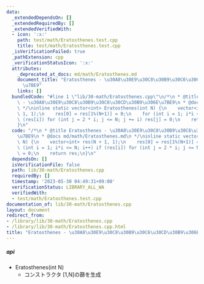 ```yaml
---
data:
  _extendedDependsOn: []
  _extendedRequiredBy: []
  _extendedVerifiedWith:
  - icon: ':x:'
    path: test/math/Eratosthenes.test.cpp
    title: test/math/Eratosthenes.test.cpp
  _isVerificationFailed: true
  _pathExtension: cpp
  _verificationStatusIcon: ':x:'
  attributes:
    _deprecated_at_docs: md/math/Eratosthenes.md
    document_title: "Eratosthenes - \u30A8\u30E9\u30C8\u30B9\u30C6\u30CD\u30B9\u306E\
      \u7BE9"
    links: []
  bundledCode: "#line 1 \"lib/30-math/Eratosthenes.cpp\"\n/*\n * @title Eratosthenes\
    \ - \u30A8\u30E9\u30C8\u30B9\u30C6\u30CD\u30B9\u306E\u7BE9\n * @docs md/math/Eratosthenes.md\n\
    \ */\ninline static vector<int> Eratosthenes(int N) {\n    vector<int> res(N +\
    \ 1, 1);\n    res[0] = res[1%(N+1)] = 0;\n    for (int i = 1; i*i <= N; i++) if\
    \ (res[i]) for (int j = 2 * i; j <= N; j += i) res[j] = 0;\n    return res;\n\
    }\n"
  code: "/*\n * @title Eratosthenes - \u30A8\u30E9\u30C8\u30B9\u30C6\u30CD\u30B9\u306E\
    \u7BE9\n * @docs md/math/Eratosthenes.md\n */\ninline static vector<int> Eratosthenes(int\
    \ N) {\n    vector<int> res(N + 1, 1);\n    res[0] = res[1%(N+1)] = 0;\n    for\
    \ (int i = 1; i*i <= N; i++) if (res[i]) for (int j = 2 * i; j <= N; j += i) res[j]\
    \ = 0;\n    return res;\n}\n"
  dependsOn: []
  isVerificationFile: false
  path: lib/30-math/Eratosthenes.cpp
  requiredBy: []
  timestamp: '2023-05-30 04:49:31+09:00'
  verificationStatus: LIBRARY_ALL_WA
  verifiedWith:
  - test/math/Eratosthenes.test.cpp
documentation_of: lib/30-math/Eratosthenes.cpp
layout: document
redirect_from:
- /library/lib/30-math/Eratosthenes.cpp
- /library/lib/30-math/Eratosthenes.cpp.html
title: "Eratosthenes - \u30A8\u30E9\u30C8\u30B9\u30C6\u30CD\u30B9\u306E\u7BE9"
---
```

##### api
- Eratosthenes(int N)  
    - コンストラクタ [1,N]の篩を生成  